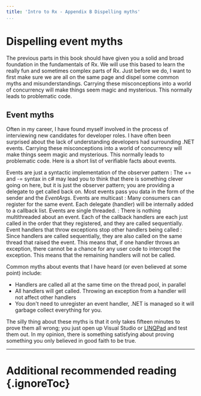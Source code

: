 ```yaml
---
title: 'Intro to Rx - Appendix B Dispelling myths'
...
```


Dispelling event myths
======================

The previous parts in this book should have given you a solid and broad
foundation in the fundamentals of Rx. We will use this based to learn
the really fun and sometimes complex parts of Rx. Just before we do, I
want to first make sure we are all on the same page and dispel some
common myths and misunderstandings. Carrying these misconceptions into a
world of concurrency will make things seem magic and mysterious. This
normally leads to problematic code.

Event myths
-----------

Often in my career, I have found myself involved in the process of
interviewing new candidates for developer roles. I have often been
surprised about the lack of understanding developers had surrounding
.NET events. Carrying these misconceptions into a world of concurrency
will make things seem magic and mysterious. This normally leads to
problematic code. Here is a short list of verifiable facts about events.

Events are just a syntactic implementation of the observer pattern
:   The += and -= syntax in c\# may lead you to think that there is
    something clever going on here, but it is just the observer pattern;
    you are providing a delegate to get called back on. Most events pass
    you data in the form of the sender and the *EventArgs*.
Events are multicast
:   Many consumers can register for the same event. Each delegate
    (handler) will be internally added to a callback list.
Events are single threaded.
:   There is nothing multithreaded about an event. Each of the callback
    handlers are each just called in the order that they registered, and
    they are called sequentially.
Event handlers that throw exceptions stop other handlers being called
:   Since handlers are called sequentially, they are also called on the
    same thread that raised the event. This means that, if one handler
    throws an exception, there cannot be a chance for any user code to
    intercept the exception. This means that the remaining handlers will
    not be called.

Common myths about events that I have heard (or even believed at some
point) include:

-   Handlers are called all at the same time on the thread pool, in
    parallel
-   All handlers will get called. Throwing an exception from a handler
    will not affect other handlers
-   You don't need to unregister an event handler, .NET is managed so it
    will garbage collect everything for you.

The silly thing about these myths is that it only takes fifteen minutes
to prove them all wrong; you just open up Visual Studio or
[LINQPad](http://www.linqpad.net/) and test them out. In my opinion,
there is something satisfying about proving something you only believed
in good faith to be true.

* * * * *

Additional recommended reading {.ignoreToc}
==============================
